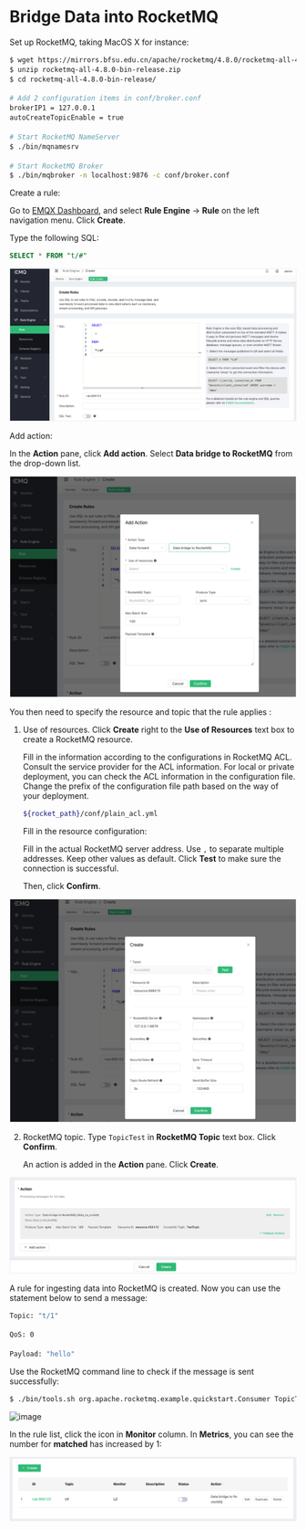 # Bridge Data into RocketMQ

Set up RocketMQ, taking MacOS X for instance:

```bash
$ wget https://mirrors.bfsu.edu.cn/apache/rocketmq/4.8.0/rocketmq-all-4.8.0-bin-release.zip
$ unzip rocketmq-all-4.8.0-bin-release.zip
$ cd rocketmq-all-4.8.0-bin-release/

# Add 2 configuration items in conf/broker.conf
brokerIP1 = 127.0.0.1
autoCreateTopicEnable = true

# Start RocketMQ NameServer
$ ./bin/mqnamesrv

# Start RocketMQ Broker
$ ./bin/mqbroker -n localhost:9876 -c conf/broker.conf
```

Create a rule:

Go to [EMQX Dashboard](http://127.0.0.1:18083/#/rules), and select **Rule Engine** -> **Rule** on the left navigation menu. Click **Create**.

Type the following SQL:

```sql
SELECT * FROM "t/#"
```

<img src="./assets/rule-engine/rocketmq_rule_sql.png" alt="image" style="zoom:50%;" />

Add action:

In the **Action** pane, click **Add action**. Select **Data bridge to RocketMQ** from the drop-down list.

<img src="./assets/rule-engine/rocketmq_action_type.png" alt="rocketmq_action_type" style="zoom:50%;" />

You then need to specify the resource and topic that the rule applies :

1. Use of resources. Click **Create** right to the **Use of Resources** text box to create a RocketMQ resource.

   Fill in the information according to the configurations in RocketMQ ACL.
   Consult the service provider for the ACL information. For local or private deployment, you can check the ACL information in the configuration file. Change the prefix of the configuration file path based on the way of your deployment. 

   ```bash
   ${rocket_path}/conf/plain_acl.yml
   ```

   Fill in the resource configuration:

   Fill in the actual RocketMQ server address. Use `,` to separate multiple addresses. Keep other values as default. Click **Test** to make sure the connection is successful.

   Then, click **Confirm**.

<img src="./assets/rule-engine/rocketmq_create_resource.png" alt="rocketmq_create_resource" style="zoom:50%;" />

2. RocketMQ topic. Type `TopicTest` in **RocketMQ Topic** text box. Click **Confirm**.

   An action is added in the **Action** pane. Click **Create**.

<img src="./assets/rule-engine/rocketmq_action_added.png" alt="rocketmq_action_added" style="zoom:50%;" />

A rule for ingesting data into RocketMQ is created. Now you can use the statement below to send a message:

```bash
Topic: "t/1"

QoS: 0

Payload: "hello"
```

Use the RocketMQ command line to check if the message is sent successfully:

```bash
$ ./bin/tools.sh org.apache.rocketmq.example.quickstart.Consumer TopicTest
```

![image](./assets/rule-engine/rocket-consumer.png)

In the rule list, click the icon in **Monitor** column. In **Metrics**, you can see the number for **matched** has increased by 1:

<img src="./assets/rule-engine/rocketmq_rule_crreated.png" alt="rocketmq_rule_crreated" style="zoom:50%;" />
